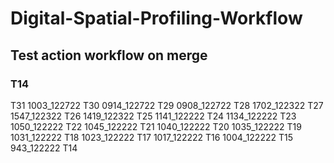 # Digital-Spatial-Profiling-Workflow
## Test action workflow on merge 
### T14



T31 1003_122722
T30 0914_122722
T29 0908_122722
T28 1702_122322
T27 1547_122322
T26 1419_122322
T25 1141_122222
T24 1134_122222
T23 1050_122222
T22 1045_122222
T21 1040_122222
T20 1035_122222
T19 1031_122222
T18 1023_122222
T17 1017_122222
T16 1004_122222
T15 943_122222
T14 
